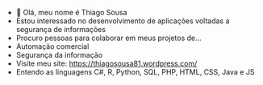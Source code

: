 - 👋 Olá, meu nome é Thiago Sousa
- Estou interessado no desenvolvimento de aplicações voltadas a segurança de informações
- Procuro pessoas para colaborar em meus projetos de...
- Automação comercial 
- Segurança da informação
- Visite meu site: https://thiagosousa81.wordpress.com/
- Entendo as linguagens C#, R, Python, SQL, PHP, HTML, CSS, Java e JS
<!---
ThiagoSousa81/ThiagoSousa81 is a ✨ special ✨ repository because its `README.md` (this file) appears on your GitHub profile.
You can click the Preview link to take a look at your changes.
--->
